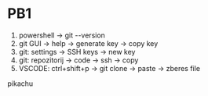 # PB1
1. powershell -> git --version
2. git GUI -> help -> generate key -> copy key
3. git: settings -> SSH keys -> new key
4. git: repozitorij -> code -> ssh -> copy
5. VSCODE: ctrl+shift+p -> git clone -> paste -> zberes file

pikachu
